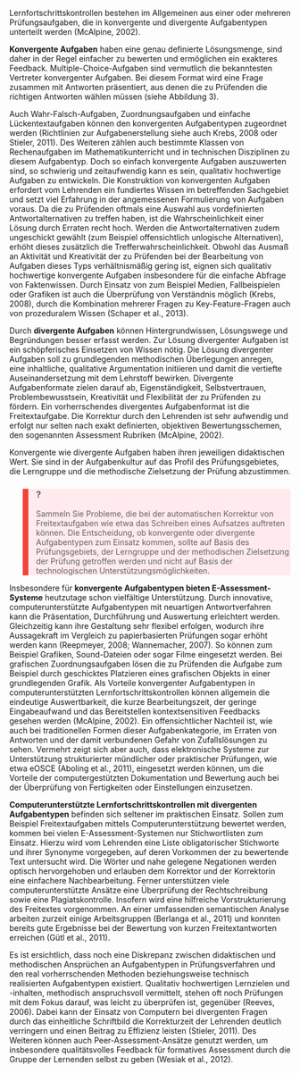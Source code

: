 <!-- filename: 03_Methodik_Aufgabentypen_in_Lernfortschrittkontrollen.md -->
<!-- title: Methodik: Aufgabentypen in Lernfortschrittkontrollen -->

Lernfortschrittskontrollen bestehen im Allgemeinen aus einer oder mehreren Prüfungsaufgaben, die in konvergente und divergente Aufgabentypen unterteilt werden (McAlpine, 2002).

**Konvergente Aufgaben** haben eine genau definierte Lösungsmenge, sind daher in der Regel einfacher zu bewerten und ermöglichen ein exakteres Feedback. Multiple-Choice-Aufgaben sind vermutlich die bekanntesten Vertreter konvergenter Aufgaben. Bei diesem Format wird eine Frage zusammen mit Antworten präsentiert, aus denen die zu Prüfenden die richtigen Antworten wählen müssen (siehe Abbildung 3).

Auch Wahr-Falsch-Aufgaben, Zuordnungsaufgaben und einfache Lückentextaufgaben können den konvergenten Aufgabentypen zugeordnet werden (Richtlinien zur Aufgabenerstellung siehe auch Krebs, 2008 oder Stieler, 2011). Des Weiteren zählen auch bestimmte Klassen von Rechenaufgaben im Mathematikunterricht und in technischen Disziplinen zu diesem Aufgabentyp. Doch so einfach konvergente Aufgaben auszuwerten sind, so schwierig und zeitaufwendig kann es sein, qualitativ hochwertige Aufgaben zu entwickeln. Die Konstruktion von konvergenten Aufgaben erfordert vom Lehrenden ein fundiertes Wissen im betreffenden Sachgebiet und setzt viel Erfahrung in der angemessenen Formulierung von Aufgaben voraus. Da die zu Prüfenden oftmals eine Auswahl aus vordefinierten Antwortalternativen zu treffen haben, ist die Wahrscheinlichkeit einer Lösung durch Erraten recht hoch. Werden die Antwortalternativen zudem ungeschickt gewählt (zum Beispiel offensichtlich unlogische Alternativen), erhöht dieses zusätzlich die Trefferwahrscheinlichkeit. Obwohl das Ausmaß an Aktivität und Kreativität der zu Prüfenden bei der Bearbeitung von Aufgaben dieses Typs verhältnismäßig gering ist, eignen sich qualitativ hochwertige konvergente Aufgaben insbesondere für die einfache Abfrage von Faktenwissen. Durch Einsatz von zum Beispiel Medien, Fallbeispielen oder Grafiken ist auch die Überprüfung von Verständnis möglich (Krebs, 2008), durch die Kombination mehrerer Fragen zu Key-Feature-Fragen auch von prozeduralem Wissen (Schaper et al., 2013).

Durch **divergente Aufgaben** können Hintergrundwissen, Lösungswege und Begründungen besser erfasst werden. Zur Lösung divergenter Aufgaben ist ein schöpferisches Einsetzen von Wissen nötig. Die Lösung divergenter Aufgaben soll zu grundlegenden methodischen Überlegungen anregen, eine inhaltliche, qualitative Argumentation initiieren und damit die vertiefte Auseinandersetzung mit dem Lehrstoff bewirken. Divergente Aufgabenformate zielen darauf ab, Eigenständigkeit, Selbstvertrauen, Problembewusstsein, Kreativität und Flexibilität der zu Prüfenden zu fördern. Ein vorherrschendes divergentes Aufgabenformat ist die Freitextaufgabe. Die Korrektur durch den Lehrenden ist sehr aufwendig und erfolgt nur selten nach exakt definierten, objektiven Bewertungsschemen, den sogenannten Assessment Rubriken (McAlpine, 2002).

Konvergente wie divergente Aufgaben haben ihren jeweiligen didaktischen Wert. Sie sind in der Aufgabenkultur auf das Profil des Prüfungsgebietes, die Lerngruppe und die methodische Zielsetzung der Prüfung abzustimmen.

<blockquote style="background: #FFEBEE; border-left: 10px solid #F44336">

### ?

Sammeln Sie Probleme, die bei der automatischen Korrektur von Freitextaufgaben wie etwa das Schreiben eines Aufsatzes auftreten können. Die Entscheidung, ob konvergente oder divergente Aufgabentypen zum Einsatz kommen, sollte auf Basis des Prüfungsgebiets, der Lerngruppe und der methodischen Zielsetzung der Prüfung getroffen werden und nicht auf Basis der technologischen Unterstützungsmöglichkeiten.

</blockquote>

Insbesondere für **konvergente Aufgabentypen bieten E-Assessment-Systeme** heutzutage schon vielfältige Unterstützung. Durch innovative, computerunterstützte Aufgabentypen mit neuartigen Antwortverfahren kann die Präsentation, Durchführung und Auswertung erleichtert werden. Gleichzeitig kann ihre Gestaltung sehr flexibel erfolgen, wodurch ihre Aussagekraft im Vergleich zu papierbasierten Prüfungen sogar erhöht werden kann (Reepmeyer, 2008; Wannemacher, 2007). So können zum Beispiel Grafiken, Sound-Dateien oder sogar Filme eingesetzt werden. Bei grafischen Zuordnungsaufgaben lösen die zu Prüfenden die Aufgabe zum Beispiel durch geschicktes Platzieren eines grafischen Objekts in einer grundlegenden Grafik. Als Vorteile konvergenter Aufgabentypen in computerunterstützten Lernfortschrittskontrollen können allgemein die eindeutige Auswertbarkeit, die kurze Bearbeitungszeit, der geringe Eingabeaufwand und das Bereitstellen kontextsensitiven Feedbacks gesehen werden (McAlpine, 2002). Ein offensichtlicher Nachteil ist, wie auch bei traditionellen Formen dieser Aufgabenkategorie, im Erraten von Antworten und der damit verbundenen Gefahr von Zufallslösungen zu sehen. Vermehrt zeigt sich aber auch, dass elektronische Systeme zur Unterstützung strukturierter mündlicher oder praktischer Prüfungen, wie etwa eOSCE (Aboling et al., 2011), eingesetzt werden können, um die Vorteile der computergestützten Dokumentation und Bewertung auch bei der Überprüfung von Fertigkeiten oder Einstellungen einzusetzen.

**Computerunterstützte Lernfortschrittskontrollen mit divergenten Aufgabentypen** befinden sich seltener im praktischen Einsatz. Sollen zum Beispiel Freitextaufgaben mittels Computerunterstützung bewertet werden, kommen bei vielen E-Assessment-Systemen nur Stichwortlisten zum Einsatz. Hierzu wird vom Lehrenden eine Liste obligatorischer Stichworte und ihrer Synonyme vorgegeben, auf deren Vorkommen der zu bewertende Text untersucht wird. Die Wörter und nahe gelegene Negationen werden optisch hervorgehoben und erlauben dem Korrektor und der Korrektorin eine einfachere Nachbearbeitung. Ferner unterstützen viele computerunterstützte Ansätze eine Überprüfung der Rechtschreibung sowie eine Plagiatskontrolle. Insofern wird eine hilfreiche Vorstrukturierung des Freitextes vorgenommen. An einer umfassenden semantischen Analyse arbeiten zurzeit einige Arbeitsgruppen (Berlanga et al., 2011) und konnten bereits gute Ergebnisse bei der Bewertung von kurzen Freitextantworten erreichen (Gütl et al., 2011).

Es ist ersichtlich, dass noch eine Diskrepanz zwischen didaktischen und methodischen Ansprüchen an Aufgabentypen in Prüfungsverfahren und den real vorherrschenden Methoden beziehungsweise technisch realisierten Aufgabentypen existiert. Qualitativ hochwertigen Lernzielen und -inhalten, methodisch anspruchsvoll vermittelt, stehen oft noch Prüfungen mit dem Fokus darauf, was leicht zu überprüfen ist, gegenüber (Reeves, 2006). Dabei kann der Einsatz von Computern bei divergenten Fragen durch das einheitliche Schriftbild die Korrekturzeit der Lehrenden deutlich verringern und einen Beitrag zu Effizienz leisten (Stieler, 2011). Des Weiteren können auch Peer-Assessment-Ansätze genutzt werden, um insbesondere qualitätsvolles Feedback für formatives Assessment durch die Gruppe der Lernenden selbst zu geben (Wesiak et al., 2012).
